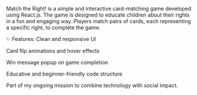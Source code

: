 Match the Right! is a simple and interactive card-matching game developed using React.js. The game is designed to educate children about their rights in a fun and engaging way. Players match pairs of cards, each representing a specific right, to complete the game.

✨ Features:
Clean and responsive UI

Card flip animations and hover effects

Win message popup on game completion

Educative and beginner-friendly code structure

Part of my ongoing mission to combine technology with social impact.
